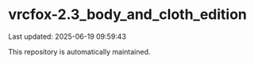 # vrcfox-2.3_body_and_cloth_edition

Last updated: 2025-06-19 09:59:43

This repository is automatically maintained.
